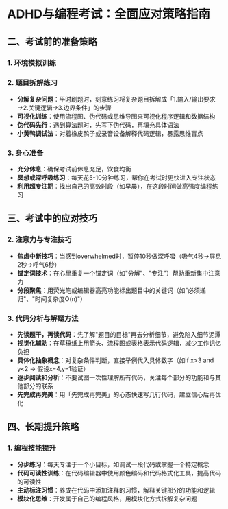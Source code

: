 # ADHD与编程考试：全面应对策略指南

## 二、考试前的准备策略

### 1. 环境模拟训练

### 2. 题目拆解练习
* **分解复杂问题**：平时刷题时，刻意练习将复杂题目拆解成「1.输入/输出要求→2.关键逻辑→3.边界条件」的步骤
* **可视化训练**：使用流程图、伪代码或思维导图来可视化程序逻辑和数据结构
* **伪代码先行**：遇到算法题时，先写下伪代码，再填充具体语法
* **小黄鸭调试法**：对着橡皮鸭子或录音设备解释代码逻辑，暴露思维盲点

### 3. 身心准备
* **充分休息**：确保考试前休息充足，饮食均衡
* **冥想或深呼吸练习**：每天花5-10分钟练习，帮你在考试时更快进入专注状态
* **利用超专注期**：找出自己的高效时段（如早晨），在这段时间做高强度编程练习

## 三、考试中的应对技巧

### 2. 注意力与专注技巧
* **焦虑中断技巧**：当感到overwhelmed时，暂停10秒做深呼吸（吸气4秒→屏息2秒→呼气6秒）
* **锚定词技术**：在心里重复一个锚定词（如"分解"、"专注"）帮助重新集中注意力
* **分段聚焦**：用荧光笔或编辑器高亮功能标出题目中的关键词（如"必须递归"、"时间复杂度O(n)"）

### 3. 代码分析与解题方法
* **先读题干，再读代码**：先了解"题目的目标"再去分析细节，避免陷入细节泥潭
* **视觉化辅助**：在草稿纸上用箭头、流程图或表格表示代码逻辑，减少工作记忆负担
* **具体化抽象概念**：对复杂条件判断，直接举例代入具体数字（如if x>3 and y<2 → 假设x=4,y=1验证）
* **逐步阅读和分析**：不要试图一次性理解所有代码，关注每个部分的功能和与其他部分的联系
* **先完成再完美**：用「先完成再完美」的心态快速写几行代码，建立信心后再优化

## 四、长期提升策略

### 1. 编程技能提升
* **分步练习**：每天专注于一个小目标，如调试一段代码或掌握一个特定概念
* **代码可读性训练**：在代码编辑器中使用颜色编码和代码格式化工具，提高代码的可读性
* **主动标注习惯**：养成在代码中添加注释的习惯，解释关键部分的功能和逻辑
* **模块化思维**：开发属于自己的编程风格，用模块化方式拆解复杂问题

